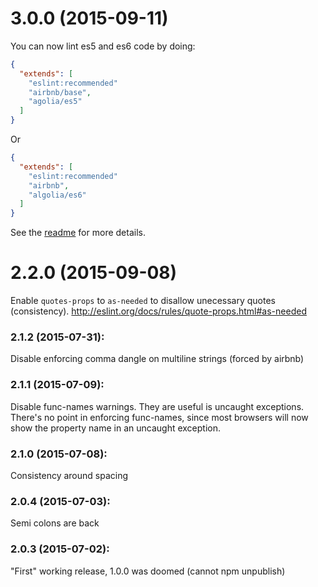 # 3.0.0 (2015-09-11)

  You can now lint es5 and es6 code by doing:

  ```json
  {
    "extends": [
      "eslint:recommended"
      "airbnb/base",
      "agolia/es5"
    ]
  }
  ```

  Or

  ```json
  {
    "extends": [
      "eslint:recommended"
      "airbnb",
      "algolia/es6"
    ]
  }
  ```

  See the [readme](README.md) for more details.

# 2.2.0 (2015-09-08)

Enable `quotes-props` to `as-needed` to disallow unecessary quotes (consistency).
http://eslint.org/docs/rules/quote-props.html#as-needed

### 2.1.2 (2015-07-31):

Disable enforcing comma dangle on multiline strings (forced by airbnb)

### 2.1.1 (2015-07-09):

Disable func-names warnings. They are useful is uncaught exceptions.
There's no point in enforcing func-names, since most browsers
will now show the property name in an uncaught exception.

### 2.1.0 (2015-07-08):

Consistency around spacing

### 2.0.4 (2015-07-03):

Semi colons are back

### 2.0.3 (2015-07-02):

"First" working release, 1.0.0 was doomed (cannot npm unpublish)
